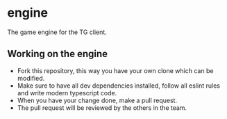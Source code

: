 # engine

The game engine for the TG client.

## Working on the engine

-   Fork this repository, this way you have your own clone which can be modified.
-   Make sure to have all dev dependencies installed, follow all eslint rules and write modern typescript code.
-   When you have your change done, make a pull request.
-   The pull request will be reviewed by the others in the team.
